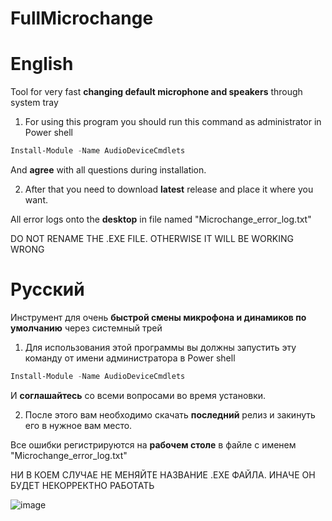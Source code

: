 # FullMicrochange

# English
Tool for very fast **changing default microphone and speakers** through system tray

1. For using this program you should run this command as administrator in Power shell 

```PowerShell
Install-Module -Name AudioDeviceCmdlets
```

And **agree** with all questions during installation.

2. After that you need to download **latest** release and place it where you want.

All error logs onto the **desktop** in file named "Microchange_error_log.txt"

DO NOT RENAME THE .EXE FILE. OTHERWISE IT WILL BE WORKING WRONG

# Русский

Инструмент для очень **быстрой смены микрофона и динамиков по умолчанию** через системный трей

1. Для использования этой программы вы должны запустить эту команду от имени администратора в Power shell 

```PowerShell
Install-Module -Name AudioDeviceCmdlets
```

И **соглашайтесь** со всеми вопросами во время установки.

2. После этого вам необходимо скачать **последний** релиз и закинуть его в нужное вам место.

Все ошибки регистрируются на **рабочем столе** в файле с именем "Microchange_error_log.txt"

НИ В КОЕМ СЛУЧАЕ НЕ МЕНЯЙТЕ НАЗВАНИЕ .ЕХЕ ФАЙЛА. ИНАЧЕ ОН БУДЕТ НЕКОРРЕКТНО РАБОТАТЬ

![image](https://github.com/user-attachments/assets/ad4f3a78-d08b-4dd2-9bcf-150fc89230b1)
